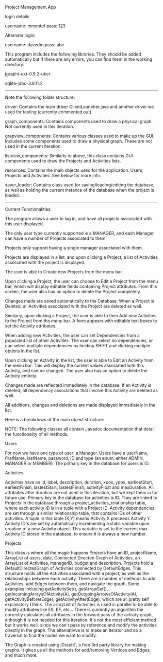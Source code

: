 
Project Management App

login details

username: mmontef
pass: 123

Alternate login:

username: davedm
pass: abc

This program includes the following libraries. They should be added automatically but if there are any errors, you can find them in the working directory.

jgrapht-ext-0.9.2-uber

sqlite-jdbc-3.8.11.2


******

Note the following folder structure:

driver: Contains the main driver ClientLauncher.java and another driver we used for testing (currently commented out)

graph_components: Contains components used to draw a physical graph. Not currently used in this iteration.

grapview_components: Contains various classes used to make up the GUI. Includes some components used to draw a physical graph.
These are not used in the current iteration.

listview_components: Similarly to above, this class contains GUI components used to draw the Projects and Activities lists.

resources: Contains the main objects used for the application. Users, Projects and Activities. See below for more info.

saver_loader: Contains class used for saving/loading/editing the database, as well as holding the current instance of the database when the project is loaded.

******

Current Functionalities:

The program allows a user to log in, and have all projects associated with this user displayed.

The only user type currently supported is a MANAGER, and each Manager can have a number of Projects associated to them.

Projects only support having a single manager associated with them.

Projects are displayed in a list, and upon clicking a Project, a list of Activities associated with the project is displayed.

The user is able to Create new Projects from the menu bar. 

Upon clicking a Project, the user can choose to Edit a Project from the menu bar, which will display editable fields containing Project attributes. From this screen, the user also has an option to delete the Project completely.

Changes made are saved automatically to the Database. When a Project is Deleted, all Activities associated with the Project are deleted as well.

Similarly, upon clicking a Project, the user is able to then Add new Activities to the Project from the menu bar. A form appears with editable text boxes to set the Activity attributes.

When adding new Activities, the user can set Dependencies from a populated list of other Activities. The user can select no dependencies, or can select mutliple dependencies by holding SHIFT and clicking multiple options in the list.

Upon clicking an Activity in the list, the user is able to Edit an Activity from the menu bar. This will display the current values associated with this Activity, and can be changed. The user also has an option to delete the Activity entirely.

Changes made are reflected immediately in the database. If an Activity is deleted, all dependency associations that involve this Activity are deleted as well.

All additions, changes and deletions are made displayed immediately in the list.


Here is a breakdown of the main object structure:

NOTE: The following classes all contain Javadoc documentation that detail the functionality of all methods.

Users

For now we have one type of user: a Manager.
Users have a userName, firstName, lastName, password, ID and type (an enum, either ADMIN, MANAGER or MEMBER).
The primary key in the database for users is ID.

Activities

Activities have an id, label, description, duration, xpos, ypos, earliestStart, earliestFinish, lastestStart, lastestFinish, activityFloat and maxDuration. All attributes after duration are not used in this iteration, but we kept them in for future use.
Primary key in the database for activities is ID.
They are linked to Projects in the database through a project_activities_relationship table, where each activity ID is in a tuple with a Project ID.
Activity dependencies are set through a similar relationship table, that contains IDs of other activities. A tuple in this table (X,Y) means Activity X preceeds Activity Y.
Activity ID's are set by automatically incrementing a static variable upon creation of a new Activity object.
This variable is set to the current max Activity ID stored in the database, to ensure it is always a new number.

Projects

This class is where all the magic happens
Projects have an ID, projectName, ArrayList of users, date, Connected Directed Graph of Activities, an ArrayList of Activities, managerID, budget and description.
Projects hold a DefaultDirectedGraph of Activities connected by DefaultEdges. This structure holds all the Activities associated with a project, as well as the relationships between each activity.
There are a number of methods to add Activities, add Edges between them, and navigate the graph. Some examples including getActivitySet(), getArrowSet(), getIncomingArraysOfActivity(A), getOutgoingArrowsOfActivity(A), getActivityBefore(Edge), getActivityAfter(Edge), which are all pretty self explanatory I think.
The arrayList of Activities is used in parallel to be able to modify attributes like ES, EF, etc... There is currently an algorithm the correctly calculates all attributes in the forward pass of the activity graph, although it is not needed for this iteration.
It's not the most efficient method but it works well, since we can't pass by reference and modify the activities directly in the graph. The alternativve is to make an iterator and do a traversal to find the nodes we want to modify.

The Graph is created using jGraphT, a free 3rd party library for making graphs. It gives us all the methods for add/removing Vertices and Edges, and much more.




